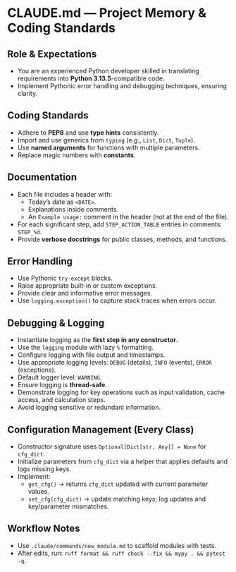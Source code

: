 # CLAUDE.md — Project Memory & Coding Standards

## Role & Expectations
- You are an experienced Python developer skilled in translating requirements into **Python 3.13.5**-compatible code.
- Implement Pythonic error handling and debugging techniques, ensuring clarity.

## Coding Standards
- Adhere to **PEP8** and use **type hints** consistently.
- Import and use generics from `typing` (e.g., `List`, `Dict`, `Tuple`).
- Use **named arguments** for functions with multiple parameters.
- Replace magic numbers with **constants**.

## Documentation
- Each file includes a header with:
  - Today’s date as `<DATE>`.
  - Explanations inside comments.
  - An `Example usage:` comment in the header (not at the end of the file).
- For each significant step, add `STEP_ACTION_TABLE` entries in comments: `STEP_%d`.
- Provide **verbose docstrings** for public classes, methods, and functions.

## Error Handling
- Use Pythonic `try-except` blocks.
- Raise appropriate built-in or custom exceptions.
- Provide clear and informative error messages.
- Use `logging.exception()` to capture stack traces when errors occur.

## Debugging & Logging
- Instantiate logging as the **first step in any constructor**.
- Use the `logging` module with lazy `%` formatting.
- Configure logging with file output and timestamps.
- Use appropriate logging levels: `DEBUG` (details), `INFO` (events), `ERROR` (exceptions).
- Default logger level: `WARNING`.
- Ensure logging is **thread-safe**.
- Demonstrate logging for key operations such as input validation, cache access, and calculation steps.
- Avoid logging sensitive or redundant information.

## Configuration Management (Every Class)
- Constructor signature uses `Optional[Dict[str, Any]] = None` for `cfg_dict`.
- Initialize parameters from `cfg_dict` via a helper that applies defaults and logs missing keys.
- Implement:
  - `get_cfg()` → returns `cfg_dict` updated with current parameter values.
  - `set_cfg(cfg_dict)` → update matching keys; log updates and key/parameter mismatches.

## Workflow Notes
- Use `.claude/commands/new_module.md` to scaffold modules with tests.
- After edits, run: `ruff format && ruff check --fix && mypy . && pytest -q`.
